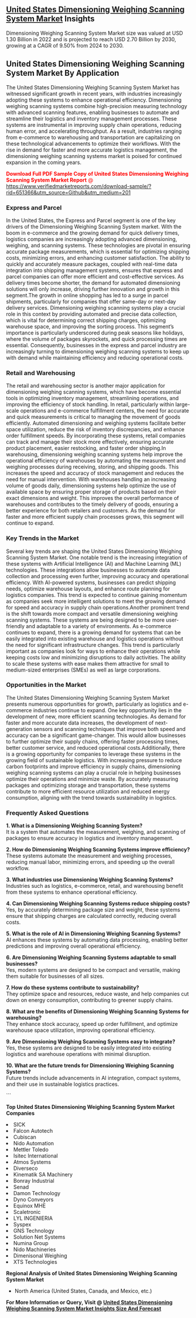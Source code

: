 <h2><a href="https://www.verifiedmarketreports.com/download-sample/?rid=651366&amp;utm_source=Github&amp;utm_medium=201" target="_blank">United States Dimensioning Weighing Scanning System Market</a> Insights</h2><p>Dimensioning Weighing Scanning System Market size was valued at USD 1.30 Billion in 2022 and is projected to reach USD 2.70 Billion by 2030, growing at a CAGR of 9.50% from 2024 to 2030.</p><p><h2>United States Dimensioning Weighing Scanning System Market By Application</h2><p>The United States Dimensioning Weighing Scanning System Market has witnessed significant growth in recent years, with industries increasingly adopting these systems to enhance operational efficiency. Dimensioning weighing scanning systems combine high-precision measuring technology with advanced scanning features, enabling businesses to automate and streamline their logistics and inventory management processes. These systems are instrumental in improving supply chain operations, reducing human error, and accelerating throughput. As a result, industries ranging from e-commerce to warehousing and transportation are capitalizing on these technological advancements to optimize their workflows. With the rise in demand for faster and more accurate logistics management, the dimensioning weighing scanning systems market is poised for continued expansion in the coming years. <p><span class=""><span style="color: #ff0000;"><strong>Download Full PDF Sample Copy of United States Dimensioning Weighing Scanning System Market Report</strong> @ </span><a href="https://www.verifiedmarketreports.com/download-sample/?rid=651366&amp;utm_source=Github&amp;utm_medium=201" target="_blank">https://www.verifiedmarketreports.com/download-sample/?rid=651366&amp;utm_source=Github&amp;utm_medium=201</a></span></p></p><h3>Express and Parcel</h3><p>In the United States, the Express and Parcel segment is one of the key drivers of the Dimensioning Weighing Scanning System market. With the boom in e-commerce and the growing demand for quick delivery times, logistics companies are increasingly adopting advanced dimensioning, weighing, and scanning systems. These technologies are pivotal in ensuring accurate package measurements, which is essential for optimizing shipping costs, minimizing errors, and enhancing customer satisfaction. The ability to quickly and accurately measure packages, coupled with real-time data integration into shipping management systems, ensures that express and parcel companies can offer more efficient and cost-effective services. As delivery times become shorter, the demand for automated dimensioning solutions will only increase, driving further innovation and growth in this segment.The growth in online shopping has led to a surge in parcel shipments, particularly for companies that offer same-day or next-day delivery services. Dimensioning weighing scanning systems play a crucial role in this context by providing automated and precise data collection, which is vital for determining correct shipping charges, optimizing warehouse space, and improving the sorting process. This segment’s importance is particularly underscored during peak seasons like holidays, where the volume of packages skyrockets, and quick processing times are essential. Consequently, businesses in the express and parcel industry are increasingly turning to dimensioning weighing scanning systems to keep up with demand while maintaining efficiency and reducing operational costs.<h3>Retail and Warehousing</h3><p>The retail and warehousing sector is another major application for dimensioning weighing scanning systems, which have become essential tools in optimizing inventory management, streamlining operations, and improving the efficiency of stock handling. In retail, particularly within large-scale operations and e-commerce fulfillment centers, the need for accurate and quick measurements is critical to managing the movement of goods efficiently. Automated dimensioning and weighing systems facilitate better space utilization, reduce the risk of inventory discrepancies, and enhance order fulfillment speeds. By incorporating these systems, retail companies can track and manage their stock more effectively, ensuring accurate product placement, easier restocking, and faster order shipping.In warehousing, dimensioning weighing scanning systems help improve the operational efficiency of warehouses by automating the measurement and weighing processes during receiving, storing, and shipping goods. This increases the speed and accuracy of stock management and reduces the need for manual intervention. With warehouses handling an increasing volume of goods daily, dimensioning systems help optimize the use of available space by ensuring proper storage of products based on their exact dimensions and weight. This improves the overall performance of warehouses and contributes to the timely delivery of goods, ensuring a better experience for both retailers and customers. As the demand for faster and more efficient supply chain processes grows, this segment will continue to expand.<h3>Key Trends in the Market</h3><p>Several key trends are shaping the United States Dimensioning Weighing Scanning System Market. One notable trend is the increasing integration of these systems with Artificial Intelligence (AI) and Machine Learning (ML) technologies. These integrations allow businesses to automate data collection and processing even further, improving accuracy and operational efficiency. With AI-powered systems, businesses can predict shipping needs, optimize warehouse layouts, and enhance route planning for logistics companies. This trend is expected to continue gaining momentum as companies seek more intelligent solutions to meet the growing demand for speed and accuracy in supply chain operations.Another prominent trend is the shift towards more compact and versatile dimensioning weighing scanning systems. These systems are being designed to be more user-friendly and adaptable to a variety of environments. As e-commerce continues to expand, there is a growing demand for systems that can be easily integrated into existing warehouse and logistics operations without the need for significant infrastructure changes. This trend is particularly important as companies look for ways to enhance their operations while keeping costs low and minimizing disruptions to daily activities. The ability to scale these systems with ease makes them attractive for small to medium-sized enterprises (SMEs) as well as large corporations.<h3>Opportunities in the Market</h3><p>The United States Dimensioning Weighing Scanning System Market presents numerous opportunities for growth, particularly as logistics and e-commerce industries continue to expand. One key opportunity lies in the development of new, more efficient scanning technologies. As demand for faster and more accurate data increases, the development of next-generation sensors and scanning techniques that improve both speed and accuracy can be a significant game-changer. This would allow businesses to further optimize their supply chains, offering faster processing times, better customer service, and reduced operational costs.Additionally, there is a growing opportunity for companies to leverage these systems in the growing field of sustainable logistics. With increasing pressure to reduce carbon footprints and improve efficiency in supply chains, dimensioning weighing scanning systems can play a crucial role in helping businesses optimize their operations and minimize waste. By accurately measuring packages and optimizing storage and transportation, these systems contribute to more efficient resource utilization and reduced energy consumption, aligning with the trend towards sustainability in logistics.<h3>Frequently Asked Questions</h3><p><b>1. What is a Dimensioning Weighing Scanning System?</b><br>It is a system that automates the measurement, weighing, and scanning of packages to ensure accuracy in logistics and inventory management.</p><p><b>2. How do Dimensioning Weighing Scanning Systems improve efficiency?</b><br>These systems automate the measurement and weighing processes, reducing manual labor, minimizing errors, and speeding up the overall workflow.</p><p><b>3. What industries use Dimensioning Weighing Scanning Systems?</b><br>Industries such as logistics, e-commerce, retail, and warehousing benefit from these systems to enhance operational efficiency.</p><p><b>4. Can Dimensioning Weighing Scanning Systems reduce shipping costs?</b><br>Yes, by accurately determining package size and weight, these systems ensure that shipping charges are calculated correctly, reducing overall costs.</p><p><b>5. What is the role of AI in Dimensioning Weighing Scanning Systems?</b><br>AI enhances these systems by automating data processing, enabling better predictions and improving overall operational efficiency.</p><p><b>6. Are Dimensioning Weighing Scanning Systems adaptable to small businesses?</b><br>Yes, modern systems are designed to be compact and versatile, making them suitable for businesses of all sizes.</p><p><b>7. How do these systems contribute to sustainability?</b><br>They optimize space and resources, reduce waste, and help companies cut down on energy consumption, contributing to greener supply chains.</p><p><b>8. What are the benefits of Dimensioning Weighing Scanning Systems for warehousing?</b><br>They enhance stock accuracy, speed up order fulfillment, and optimize warehouse space utilization, improving operational efficiency.</p><p><b>9. Are Dimensioning Weighing Scanning Systems easy to integrate?</b><br>Yes, these systems are designed to be easily integrated into existing logistics and warehouse operations with minimal disruption.</p><p><b>10. What are the future trends for Dimensioning Weighing Scanning Systems?</b><br>Future trends include advancements in AI integration, compact systems, and their use in sustainable logistics practices.</p>```</p><p><strong>Top United States Dimensioning Weighing Scanning System Market Companies</strong></p><div data-test-id=""><p><li>SICK</li><li> Falcon Autotech</li><li> Cubiscan</li><li> Nido Automation</li><li> Mettler Toledo</li><li> Isitec International</li><li> Atmos Systems</li><li> Diverseco</li><li> Kinematik SA Machinery</li><li> Bonray Industrial</li><li> Senad</li><li> Damon Technology</li><li> Dyno Conveyors</li><li> Equinox MHE</li><li> Scaletronic</li><li> LYL INGENIERIA</li><li> Syspex</li><li> GNS Technology</li><li> Solution Net Systems</li><li> Numina Group</li><li> Nido Machineries</li><li> Dimenisonal Weighing</li><li> XTS Technologies</li></p><div><strong>Regional Analysis of&nbsp;United States Dimensioning Weighing Scanning System Market</strong></div><ul><li dir="ltr"><p dir="ltr">North America&nbsp;(United States, Canada, and Mexico, etc.)</p></li></ul><p><strong>For More Information or Query, Visit @&nbsp;</strong><strong><a href="https://www.verifiedmarketreports.com/product/dimensioning-weighing-scanning-system-market/?utm_source=Github&amp;utm_medium=201" target="_blank">United States Dimensioning Weighing Scanning System Market Insights Size And Forecast</a></strong></p></div>
